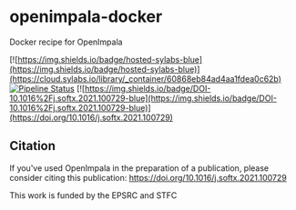 # openimpala-docker
Docker recipe for OpenImpala

[![https://img.shields.io/badge/hosted-sylabs-blue](https://img.shields.io/badge/hosted-sylabs-blue)](https://cloud.sylabs.io/library/_container/60868eb84ad4aa1fdea0c62b) [![Pipeline Status](https://gitlab.com/JleHoux/openImpala/badges/master/pipeline.svg)](https://gitlab.com/JleHoux/openImpala/commits/master) [![https://img.shields.io/badge/DOI-10.1016%2Fj.softx.2021.100729-blue](https://img.shields.io/badge/DOI-10.1016%2Fj.softx.2021.100729-blue)](https://doi.org/10.1016/j.softx.2021.100729)

## Citation

If you've used OpenImpala in the preparation of a publication, please consider citing this publication: https://doi.org/10.1016/j.softx.2021.100729 

This work is funded by the EPSRC and STFC
